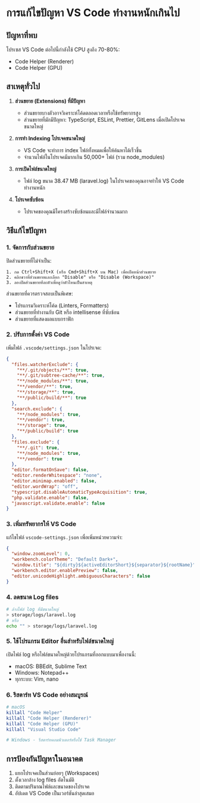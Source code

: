 # การแก้ไขปัญหา VS Code ทำงานหนักเกินไป

## ปัญหาที่พบ
โปรเซส VS Code ต่อไปนี้กำลังใช้ CPU สูงถึง 70-80%:
- Code Helper (Renderer)
- Code Helper (GPU)

## สาเหตุทั่วไป
1. **ส่วนขยาย (Extensions) ที่มีปัญหา**
   - ส่วนขยายบางตัวอาจวิเคราะห์โค้ดตลอดเวลาหรือใช้ทรัพยากรสูง
   - ส่วนขยายที่มักมีปัญหา: TypeScript, ESLint, Prettier, GitLens เมื่อเปิดโปรเจคขนาดใหญ่

2. **การทำ Indexing โปรเจคขนาดใหญ่**
   - VS Code จะทำการ index ไฟล์ทั้งหมดเพื่อให้ค้นหาได้เร็วขึ้น 
   - จำนวนไฟล์ในโปรเจคมีมากเกิน 50,000+ ไฟล์ (รวม node_modules)

3. **การเปิดไฟล์ขนาดใหญ่**
   - ไฟล์ log ขนาด 38.47 MB (laravel.log) ในโปรเจคของคุณอาจทำให้ VS Code ทำงานหนัก

4. **โปรเจคซับซ้อน**
   - โปรเจคของคุณมีโครงสร้างซับซ้อนและมีไฟล์จำนวนมาก

## วิธีแก้ไขปัญหา

### 1. จัดการกับส่วนขยาย

ปิดส่วนขยายที่ไม่จำเป็น:
```
1. กด Ctrl+Shift+X (หรือ Cmd+Shift+X บน Mac) เพื่อเปิดหน้าส่วนขยาย
2. คลิกขวาที่ส่วนขยายและเลือก "Disable" หรือ "Disable (Workspace)"
3. ลองปิดส่วนขยายทีละตัวเพื่อดูว่าตัวไหนเป็นสาเหตุ
```

ส่วนขยายที่ควรตรวจสอบเป็นพิเศษ:
- โปรแกรมวิเคราะห์โค้ด (Linters, Formatters)
- ส่วนขยายที่ทำงานกับ Git หรือ intellisense ที่ซับซ้อน
- ส่วนขยายที่แสดงผลแบบกราฟิก

### 2. ปรับการตั้งค่า VS Code

เพิ่มไฟล์ `.vscode/settings.json` ในโปรเจค:

```json
{
  "files.watcherExclude": {
    "**/.git/objects/**": true,
    "**/.git/subtree-cache/**": true,
    "**/node_modules/**": true,
    "**/vendor/**": true,
    "**/storage/**": true,
    "**/public/build/**": true
  },
  "search.exclude": {
    "**/node_modules": true,
    "**/vendor": true,
    "**/storage": true,
    "**/public/build": true
  },
  "files.exclude": {
    "**/.git": true,
    "**/node_modules": true,
    "**/vendor": true
  },
  "editor.formatOnSave": false,
  "editor.renderWhitespace": "none",
  "editor.minimap.enabled": false,
  "editor.wordWrap": "off",
  "typescript.disableAutomaticTypeAcquisition": true,
  "php.validate.enable": false,
  "javascript.validate.enable": false
}
```

### 3. เพิ่มทรัพยากรให้ VS Code

แก้ไขไฟล์ `vscode-settings.json` เพื่อเพิ่มหน่วยความจำ:

```json
{
  "window.zoomLevel": 0,
  "workbench.colorTheme": "Default Dark+",
  "window.title": "${dirty}${activeEditorShort}${separator}${rootName}",
  "workbench.editor.enablePreview": false,
  "editor.unicodeHighlight.ambiguousCharacters": false
}
```

### 4. ลดขนาด Log files

```bash
# ล้างไฟล์ log ที่มีขนาดใหญ่
> storage/logs/laravel.log
# หรือ
echo "" > storage/logs/laravel.log
```

### 5. ใช้โปรแกรม Editor อื่นสำหรับไฟล์ขนาดใหญ่

เปิดไฟล์ log หรือไฟล์ขนาดใหญ่ด้วยโปรแกรมที่ออกแบบมาเพื่องานนี้:
- macOS: BBEdit, Sublime Text
- Windows: Notepad++
- ทุกระบบ: Vim, nano

### 6. รีสตาร์ท VS Code อย่างสมบูรณ์

```bash
# macOS
killall "Code Helper"
killall "Code Helper (Renderer)"
killall "Code Helper (GPU)"
killall "Visual Studio Code"

# Windows - รีสตาร์ทคอมพิวเตอร์หรือใช้ Task Manager
```

## การป้องกันปัญหาในอนาคต

1. แยกโปรเจคเป็นส่วนย่อยๆ (Workspaces)
2. ตั้งเวลาล้าง log files อัตโนมัติ
3. ติดตามปริมาณไฟล์และขนาดของโปรเจค
4. อัปเดต VS Code เป็นเวอร์ชันล่าสุดเสมอ
